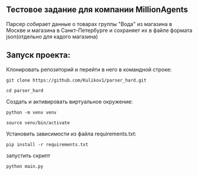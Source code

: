 ## Тестовое задание для компании MillionAgents
Парсер собирает данные о товарах группы "Вода" из магазина в Москве и магазина в Санкт-Петербурге и сохраняет их в файле формата json(отдельно для кадого магазина)
## Запуск проекта:

Клонировать репозиторий и перейти в него в командной строке:

```
git clone https://github.com/Kulikov1/parser_hard.git
```

```
cd parser_hard
```

Cоздать и активировать виртуальное окружение:

```
python -m venv venv
```

```
source venv/bin/activate
```

Установить зависимости из файла requirements.txt:

```
pip install -r requirements.txt
```
запустить скрипт
```
python main.py
```
